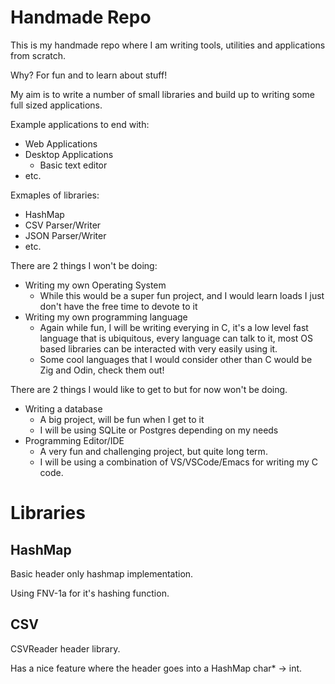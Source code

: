 # Handmade Repo

This is my handmade repo where I am writing tools, utilities and applications from scratch.

Why? For fun and to learn about stuff!

My aim is to write a number of small libraries and build up to writing some full sized applications.

Example applications to end with:
- Web Applications
- Desktop Applications
    - Basic text editor
- etc.

Exmaples of libraries:
- HashMap
- CSV Parser/Writer
- JSON Parser/Writer
- etc.

There are 2 things I won't be doing:
- Writing my own Operating System
    - While this would be a super fun project, and I would learn loads I just don't have the free time to devote to it
- Writing my own programming language
    - Again while fun, I will be writing everying in C, it's a low level fast language that is ubiquitous, every language can talk to it, most OS based libraries can be interacted with very easily using it.
    - Some cool languages that I would consider other than C would be Zig and Odin, check them out!

There are 2 things I would like to get to but for now won't be doing.

- Writing a database
    - A big project, will be fun when I get to it
    - I will be using SQLite or Postgres depending on my needs
- Programming Editor/IDE
    - A very fun and challenging project, but quite long term.
    - I will be using a combination of VS/VSCode/Emacs for writing my C code.

# Libraries

## HashMap

Basic header only hashmap implementation. 

Using FNV-1a for it's hashing function.

## CSV

CSVReader header library.

Has a nice feature where the header goes into a HashMap char* -> int.